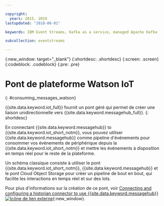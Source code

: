 ```yaml
---

copyright:
  years: 2015, 2019
lastupdated: "2018-06-01"

keywords: IBM Event Streams, Kafka as a service, managed Apache Kafka

subcollection: eventstreams

---
```


{:new_window: target="_blank"}
{:shortdesc: .shortdesc}
{:screen: .screen}
{:codeblock: .codeblock}
{:pre: .pre}


# Pont de plateforme Watson IoT
{: #consuming_messages_watson}


{{site.data.keyword.iot_full}} fournit un pont géré qui permet de créer une liaison unidirectionnelle vers {{site.data.keyword.messagehub_full}}.
{: shortdesc}

En connectant {{site.data.keyword.messagehub}} to {{site.data.keyword.iot_short_notm}}, vous pouvez utiliser {{site.data.keyword.messagehub}} comme pipeline d'événements pour consommer vos événements de périphérique depuis la {{site.data.keyword.iot_short_notm}} et mettre les événements à disposition en temps réel pour le reste de la plateforme. 

Un schéma classique consiste à utiliser le pont {{site.data.keyword.iot_short_notm}}, {{site.data.keyword.messagehub}} et le pont Cloud Object Storage pour créer un pipeline de bout en bout, qui facilite les interactions en temps réel et sur des lots.

Pour plus d'informations sur la création de ce pont, voir [Connecting and configuring a historian connector to use {{site.data.keyword.messagehub}}  ![Icône de lien externe](../../icons/launch-glyph.svg "Icône de lien externe")](https://www.ibm.com/support/knowledgecenter/SSQP8H/iot/platform/message_hub.html){:new_window}.






